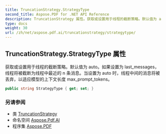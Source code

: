```yaml
---
title: TruncationStrategy.StrategyType
second_title: Aspose.PDF for .NET API Reference
description: TruncationStrategy 属性。获取或设置用于线程的截断策略。默认值为 auto。如果设置为 last_messages，线程将被截断为线程中最近的 n 条消息。当设置为 auto 时，线程中间的消息将被丢弃，以适应模型的上下文长度 max_prompt_tokens。
type: docs
weight: 30
url: /zh/net/aspose.pdf.ai/truncationstrategy/strategytype/
---
```

## TruncationStrategy.StrategyType 属性

获取或设置用于线程的截断策略。默认值为 auto。如果设置为 last_messages，线程将被截断为线程中最近的 n 条消息。当设置为 auto 时，线程中间的消息将被丢弃，以适应模型的上下文长度 max_prompt_tokens。

```csharp
public string StrategyType { get; set; }
```

### 另请参阅

* 类 [TruncationStrategy](../)
* 命名空间 [Aspose.Pdf.AI](../../../aspose.pdf.ai/)
* 程序集 [Aspose.PDF](../../../)